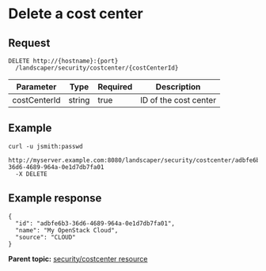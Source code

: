 # Delete a cost center

## Request

```
DELETE http://{hostname}:{port}
  /landscaper/security/costcenter/{costCenterId}

```

|Parameter|Type|Required|Description|
|---------|----|--------|-----------|
|costCenterId|string|true|ID of the cost center|

## Example

```
curl -u jsmith:passwd 
  http://myserver.example.com:8080/landscaper/security/costcenter/adbfe6b3-36d6-4689-964a-0e1d7db7fa01
  -X DELETE
```

## Example response

```
{
  "id": "adbfe6b3-36d6-4689-964a-0e1d7db7fa01",
  "name": "My OpenStack Cloud",
  "source": "CLOUD"
}
```

**Parent topic:** [security/costcenter resource](../../com.ibm.edt.api.doc/topics/security_costcenter_.md)

